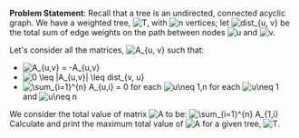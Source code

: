 **Problem Statement**:  Recall that a tree is an undirected, connected acyclic graph. We have a weighted tree, ![$T$](https://render.githubusercontent.com/render/math?math=%24T%24), with ![$n$](https://render.githubusercontent.com/render/math?math=%24n%24) vertices; let ![$dist_{u, v}$](https://render.githubusercontent.com/render/math?math=%24dist_%7Bu%2C%20v%7D%24) be the total sum of edge weights on the path between nodes ![$u$](https://render.githubusercontent.com/render/math?math=%24u%24) and ![$v$](https://render.githubusercontent.com/render/math?math=%24v%24).

Let's consider all the matrices, ![$A_{u, v}$](https://render.githubusercontent.com/render/math?math=%24A_%7Bu%2C%20v%7D%24) such that:

* ![$A_{u,v} = -A_{u,v}$](https://render.githubusercontent.com/render/math?math=%24A_%7Bu%2Cv%7D%20%3D%20-A_%7Bu%2Cv%7D%24)
* ![$0 \leq |A_{u,v}| \leq dist_{v, u}$](https://render.githubusercontent.com/render/math?math=%240%20%5Cleq%20%7CA_%7Bu%2Cv%7D%7C%20%5Cleq%20dist_%7Bv%2C%20u%7D%24)
* ![$\sum_{i=1}^{n} A_{u,i} = 0$](https://render.githubusercontent.com/render/math?math=%24%5Csum_%7Bi%3D1%7D%5E%7Bn%7D%20A_%7Bu%2Ci%7D%20%3D%200%24) for each ![$u\neq 1,n$](https://render.githubusercontent.com/render/math?math=%24u%5Cneq%201%2Cn%24) for each ![$u\neq 1$](https://render.githubusercontent.com/render/math?math=%24u%5Cneq%201%24) and ![$u\neq n$](https://render.githubusercontent.com/render/math?math=%24u%5Cneq%20n%24)

We consider the total value of matrix ![$A$](https://render.githubusercontent.com/render/math?math=%24A%24) to be:
    ![$\sum_{i=1}^{n} A_{1,i}$](https://render.githubusercontent.com/render/math?math=%24%5Csum_%7Bi%3D1%7D%5E%7Bn%7D%20A_%7B1%2Ci%7D%24)
Calculate and print the maximum total value of ![$A$](https://render.githubusercontent.com/render/math?math=%24A%24) for a given tree, ![$T$](https://render.githubusercontent.com/render/math?math=%24T%24).
